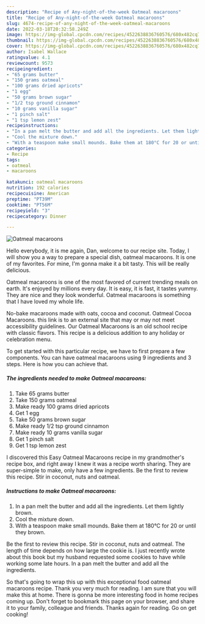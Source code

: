 ```yaml
---
description: "Recipe of Any-night-of-the-week Oatmeal macaroons"
title: "Recipe of Any-night-of-the-week Oatmeal macaroons"
slug: 4674-recipe-of-any-night-of-the-week-oatmeal-macaroons
date: 2022-03-18T20:32:58.249Z
image: https://img-global.cpcdn.com/recipes/4522638836760576/680x482cq70/oatmeal-macaroons-recipe-main-photo.jpg
thumbnail: https://img-global.cpcdn.com/recipes/4522638836760576/680x482cq70/oatmeal-macaroons-recipe-main-photo.jpg
cover: https://img-global.cpcdn.com/recipes/4522638836760576/680x482cq70/oatmeal-macaroons-recipe-main-photo.jpg
author: Isabel Wallace
ratingvalue: 4.1
reviewcount: 9573
recipeingredient:
- "65 grams butter"
- "150 grams oatmeal"
- "100 grams dried apricots"
- "1 egg"
- "50 grams brown sugar"
- "1/2 tsp ground cinnamon"
- "10 grams vanilla sugar"
- "1 pinch salt"
- "1 tsp lemon zest"
recipeinstructions:
- "In a pan melt the butter and add all the ingredients. Let them lightly brown."
- "Cool the mixture down."
- "With a teaspoon make small mounds. Bake them at 180°C for 20 or until they brown."
categories:
- Recipe
tags:
- oatmeal
- macaroons

katakunci: oatmeal macaroons 
nutrition: 192 calories
recipecuisine: American
preptime: "PT39M"
cooktime: "PT56M"
recipeyield: "3"
recipecategory: Dinner

---
```



![Oatmeal macaroons](https://img-global.cpcdn.com/recipes/4522638836760576/680x482cq70/oatmeal-macaroons-recipe-main-photo.jpg)

Hello everybody, it is me again, Dan, welcome to our recipe site. Today, I will show you a way to prepare a special dish, oatmeal macaroons. It is one of my favorites. For mine, I'm gonna make it a bit tasty. This will be really delicious.

Oatmeal macaroons is one of the most favored of current trending meals on earth. It's enjoyed by millions every day. It is easy, it is fast, it tastes yummy. They are nice and they look wonderful. Oatmeal macaroons is something that I have loved my whole life.

No-bake macaroons made with oats, cocoa and coconut. Oatmeal Cocoa Macaroons. this link is to an external site that may or may not meet accessibility guidelines. Our Oatmeal Macaroons is an old school recipe with classic flavors. This recipe is a delicious addition to any holiday or celebration menu.


To get started with this particular recipe, we have to first prepare a few components. You can have oatmeal macaroons using 9 ingredients and 3 steps. Here is how you can achieve that.

<!--inarticleads1-->

##### The ingredients needed to make Oatmeal macaroons:

1. Take 65 grams butter
1. Take 150 grams oatmeal
1. Make ready 100 grams dried apricots
1. Get 1 egg
1. Take 50 grams brown sugar
1. Make ready 1/2 tsp ground cinnamon
1. Make ready 10 grams vanilla sugar
1. Get 1 pinch salt
1. Get 1 tsp lemon zest


I discovered this Easy Oatmeal Macaroons recipe in my grandmother&#39;s recipe box, and right away I knew it was a recipe worth sharing. They are super-simple to make, only have a few ingredients. Be the first to review this recipe. Stir in coconut, nuts and oatmeal. 

<!--inarticleads2-->

##### Instructions to make Oatmeal macaroons:

1. In a pan melt the butter and add all the ingredients. Let them lightly brown.
1. Cool the mixture down.
1. With a teaspoon make small mounds. Bake them at 180°C for 20 or until they brown.


Be the first to review this recipe. Stir in coconut, nuts and oatmeal. The length of time depends on how large the cookie is. I just recently wrote about this book but my husband requested some cookies to have while working some late hours. In a pan melt the butter and add all the ingredients. 

So that's going to wrap this up with this exceptional food oatmeal macaroons recipe. Thank you very much for reading. I am sure that you will make this at home. There is gonna be more interesting food in home recipes coming up. Don't forget to bookmark this page on your browser, and share it to your family, colleague and friends. Thanks again for reading. Go on get cooking!
